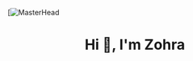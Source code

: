 [![MasterHead](https://blog.vantagecircle.com/content/images/2020/10/home-office-ideas-elegant-setup-1.png)

<h1 align="center">Hi 👋, I'm Zohra</h1>





